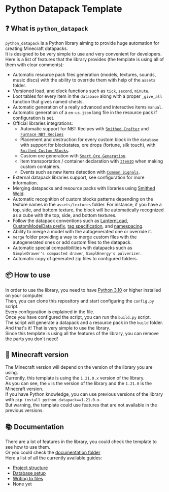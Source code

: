 
# Python Datapack Template
## ❓ What is `python_datapack`
`python_datapack` is a Python library aiming to provide huge automation for creating Minecraft datapacks.<br>
It is designed to be very simple to use and very convenient for developers.<br>
Here is a list of features that the library provides (the template is using all of them with clear comments):

- Automatic resource pack files generation (models, textures, sounds, music discs) with the ability to override them with help of the `assets` folder.
- Versioned load, and clock functions such as `tick`, `second`, `minute`.
- Loot tables for every item in the `database` along with a proper `_give_all` function that gives named chests.
- Automatic generation of a really advanced and interactive items `manual`.
- Automatic generation of a `en-us.json` lang file in the resource pack if configuration is set.
- Official libraries integrations:
  - Automatic support for NBT Recipes with [`Smithed Crafter`](https://wiki.smithed.dev/libraries/crafter/) and [`Furnace NBT Recipes`](https://github.com/Stoupy51/FurnaceNbtRecipes/)
  - Placement and destruction for every custom block in the `database` with support for blockstates, ore drops (fortune, silk touch), with [`Smithed Custom Blocks`](https://wiki.smithed.dev/libraries/custom-block/).
  - Custom ore generation with [`Smart Ore Generation`](https://github.com/Stoupy51/SmartOreGeneration).
  - Item transportation / container declaration with [`ItemIO`](https://github.com/edayot/ItemIO) when making custom containers.
  - Events such as new items detection with [`Common Signals`](https://github.com/Stoupy51/CommonSignals).
- External datapack libraries support, see configuration for more information.
- Merging datapacks and resource packs with libraries using [Smithed Weld](https://weld.smithed.dev/).
- Automatic recognition of custom blocks patterns depending on the texture names in the `assets/textures` folder. For instance, if you have a top, side, and bottom texture, the block will be automatically recognized as a cube with the top, side, and bottom textures.
- Follow the datapack conventions such as [LanternLoad](https://github.com/LanternMC/load), [CustomModelData prefix](https://mcdatapack.vercel.app/), [tag specification](https://wiki.smithed.dev/conventions/tag-specification/), and [namespacing](https://wiki.smithed.dev/conventions/namespacing/).
- Ability to merge a model with the autogenerated one or override it.
- `merge` folder providing a way to merge custom files with the autogenerated ones or add custom files to the datapack.
- Automatic special compatibilities with datapacks such as `SimpleDrawer's compacted drawer`, `SimplEnergy's pulverizer`.
- Automatic copy of generated zip files to configured folders.


## 📦 How to use
In order to use the library, you need to have [Python 3.10](https://www.python.org/downloads/) or higher installed on your computer.<br>
Then, you can clone this repository and start configuring the `config.py` script.<br>
Every configuration is explained in the file.<br>
Once you have configured the script, you can run the `build.py` script.<br>
The script will generate a datapack and a resource pack in the `build` folder.<br>
And that's it! That is very simple to use the library.<br>
Since this template is using all the features of the library, you can remove the parts you don't need!<br>


## 🔧 Minecraft version
The Minecraft version will depend on the version of the library you are using.<br>
Currently, this template is using the `1.21.0.x` version of the library.<br>
As you can see, the `x` is the version of the library and the `1.21.0` is the Minecraft version.<br>
If you have Python knowledge, you can use previous versions of the library with `pip install python_datapack==1.21.0.x`.<br>
But warning, the template could use features that are not available in the previous versions.<br>


## 📚 Documentation
There are a lot of features in the library, you could check the template to see how to use them.<br>
Or you could check the [documentation folder](docs/)<br>
Here a list of all the currently available guides:
- [Project structure](docs/1_project_structure.md)
- [Database setup](docs/2_database_setup.md)
- [Writing to files](docs/3_writing_to_files.md)
- None yet

